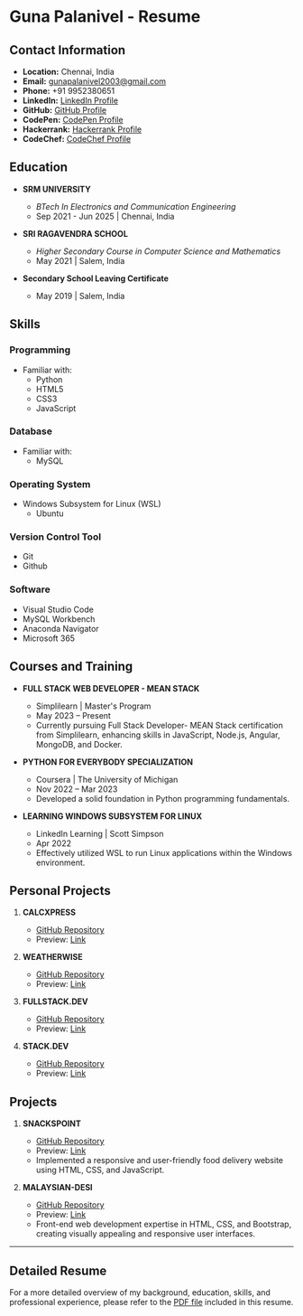 # Guna Palanivel - Resume

## Contact Information
- **Location:** Chennai, India
- **Email:** gunapalanivel2003@gmail.com
- **Phone:** +91 9952380651
- **LinkedIn:** [LinkedIn Profile](https://www.linkedin.com/in/guna-palanivel)
- **GitHub:** [GitHub Profile](https://github.com/GunaPalanivel)
- **CodePen:** [CodePen Profile](https://codepen.io/Guna-Palanivel)
- **Hackerrank:** [Hackerrank Profile](https://www.hackerrank.com/gunapalanivel201)
- **CodeChef:** [CodeChef Profile](https://www.codechef.com/users/gunapalanivel)

## Education
- **SRM UNIVERSITY**
  - *BTech In Electronics and Communication Engineering*
  - Sep 2021 - Jun 2025 | Chennai, India

- **SRI RAGAVENDRA SCHOOL**
  - *Higher Secondary Course in Computer Science and Mathematics*
  - May 2021 | Salem, India

- **Secondary School Leaving Certificate**
  - May 2019 | Salem, India

## Skills
### Programming
- Familiar with:
  - Python
  - HTML5
  - CSS3
  - JavaScript

### Database
- Familiar with:
  - MySQL

### Operating System
- Windows Subsystem for Linux (WSL)
  - Ubuntu

### Version Control Tool
- Git
- Github

### Software
- Visual Studio Code
- MySQL Workbench
- Anaconda Navigator
- Microsoft 365

## Courses and Training
- **FULL STACK WEB DEVELOPER - MEAN STACK**
  - Simplilearn | Master's Program
  - May 2023 – Present
  - Currently pursuing Full Stack Developer- MEAN Stack certification from Simplilearn, enhancing skills in JavaScript, Node.js, Angular, MongoDB, and Docker.

- **PYTHON FOR EVERYBODY SPECIALIZATION**
  - Coursera | The University of Michigan
  - Nov 2022 – Mar 2023
  - Developed a solid foundation in Python programming fundamentals.

- **LEARNING WINDOWS SUBSYSTEM FOR LINUX**
  - LinkedIn Learning | Scott Simpson
  - Apr 2022
  - Effectively utilized WSL to run Linux applications within the Windows environment.

## Personal Projects
1. **CALCXPRESS**
   - [GitHub Repository](https://github.com/GunaPalanivel/CalcXpress.git)
   - Preview: [Link](https://calcxpress.pages.dev/)

2. **WEATHERWISE**
   - [GitHub Repository](https://github.com/GunaPalanivel/WeatherWise.git)
   - Preview: [Link](https://weatherwise.pages.dev/)

3. **FULLSTACK.DEV**
   - [GitHub Repository](https://github.com/GunaPalanivel/fullstack.dev.git)
   - Preview: [Link](https://fullstack-dev.pages.dev/)

4. **STACK.DEV**
   - [GitHub Repository](https://github.com/GunaPalanivel/stack.dev.git)
   - Preview: [Link](https://stack-dev.pages.dev/)

## Projects
1. **SNACKSPOINT**
   - [GitHub Repository](https://github.com/GunaPalanivel/SnacksPoint.git)
   - Preview: [Link](https://gunapalanivel.github.io/SnacksPoint/)
   - Implemented a responsive and user-friendly food delivery website using HTML, CSS, and JavaScript.

2. **MALAYSIAN-DESI**
   - [GitHub Repository](https://github.com/GunaPalanivel/Malaysian-Desi.git)
   - Preview: [Link](https://malaysian-desi.pages.dev/)
   - Front-end web development expertise in HTML, CSS, and Bootstrap, creating visually appealing and responsive user interfaces.

---
## Detailed Resume
For a more detailed overview of my background, education, skills, and professional experience, please refer to the [PDF file](https://github.com/GunaPalanivel/Guna_B.tech-ECE-_Resume/blob/main/Guna_BTech(ECE).pdf) included in this resume.
